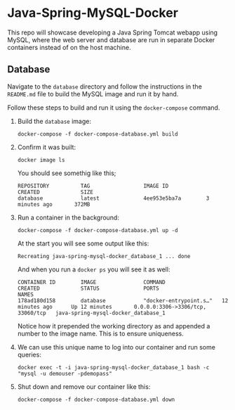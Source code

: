 # Java-Spring-MySQL-Docker

This repo will showcase developing a Java Spring Tomcat webapp using MySQL, where the web server and database are run in separate Docker containers instead of on the host machine.

## Database

Navigate to the `database` directory and follow the instructions in the `README.md` file to build the MySQL image and run it by hand.

Follow these steps to build and run it using the `docker-compose` command.

1.	Build the `database` image:

		docker-compose -f docker-compose-database.yml build
		
1.	Confirm it was built:

		docker image ls
		
	You should see somethig like this;
	
		REPOSITORY          TAG                 IMAGE ID            		CREATED             SIZE
		database            latest              4ee953e5ba7a        3 minutes ago       372MB

1.	Run a container in the background:

		docker-compose -f docker-compose-database.yml up -d

	At the start you will see some output like this:
	
		Recreating java-spring-mysql-docker_database_1 ... done
		
	And when you run a `docker ps` you will see it as well:
	
		CONTAINER ID        IMAGE               COMMAND                  CREATED             STATUS              PORTS                               NAMES
		178ad180d158        database            "docker-entrypoint.s…"   12 minutes ago      Up 12 minutes       0.0.0.0:3306->3306/tcp, 33060/tcp   java-spring-mysql-docker_database_1


	Notice how it prepended the working directory as and appended a number to the image name.  This is to ensure uniqueness.

1.	We can use this unique name to log into our container and run some queries:

		docker exec -t -i java-spring-mysql-docker_database_1 bash -c "mysql -u demouser -pdemopass"
		
1.	Shut down and remove our container like this:

		docker-compose -f docker-compose-database.yml down 

